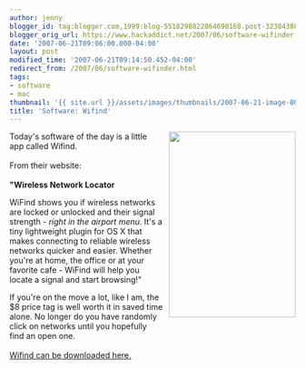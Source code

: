 ```yaml
---
author: jenny
blogger_id: tag:blogger.com,1999:blog-5518298822864690168.post-3238438874206015470
blogger_orig_url: https://www.hackaddict.net/2007/06/software-wifinder.html
date: '2007-06-21T09:06:00.000-04:00'
layout: post
modified_time: '2007-06-21T09:14:50.452-04:00'
redirect_from: /2007/06/software-wifinder.html
tags:
- software
- mac
thumbnail: '{{ site.url }}/assets/images/thumbnails/2007-06-21-image-0000.jpg'
title: 'Software: Wifind'
---
```


<a onblur="try {parent.deselectBloggerImageGracefully();} catch(e) {}" href="http://bp3.blogger.com/_Gj3xvk4ycVs/Rnp5OGYfVwI/AAAAAAAAANU/G5BQ3J15a00/s1600-h/ishot-3.jpg"><img style="margin: 0pt 0pt 10px 10px; float: right; cursor: pointer; width: 223px; height: 327px;" src="http://bp3.blogger.com/_Gj3xvk4ycVs/Rnp5OGYfVwI/AAAAAAAAANU/G5BQ3J15a00/s400/ishot-3.jpg" alt="" id="BLOGGER_PHOTO_ID_5078504812952114946" border="0" /></a>Today's software of the day is a little app called Wifind.<br /><br />From their website:<br /><br /><strong>"Wireless Network Locator</strong><br /><p>WiFind shows you if wireless networks are locked or unlocked and their signal strength - <i>right in the airport menu</i>.  It's a tiny lightweight plugin for OS X that makes connecting to reliable wireless networks quicker and easier.  Whether you're at home, the office or at your favorite cafe - WiFind will help you locate a signal and start browsing!"</p>If you're on the move a lot, like I am, the $8 price tag is well worth it in saved time alone.  No longer do you have randomly click on networks until you hopefully find an open one.<br /><br /><a href="http://www.tastyapps.com/">Wifind can be downloaded here.</a>